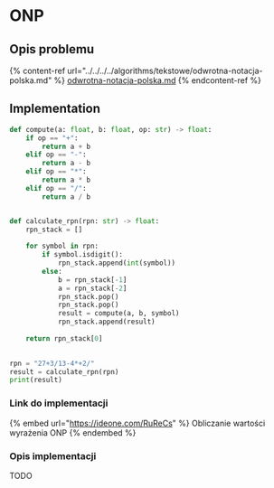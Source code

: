 # ONP

## Opis problemu

{% content-ref url="../../../../algorithms/tekstowe/odwrotna-notacja-polska.md" %}
[odwrotna-notacja-polska.md](../../../../algorithms/tekstowe/odwrotna-notacja-polska.md)
{% endcontent-ref %}

## Implementation

```python
def compute(a: float, b: float, op: str) -> float:
	if op == "+":
		return a + b
	elif op == "-":
		return a - b
	elif op == "*":
		return a * b
	elif op == "/":
		return a / b


def calculate_rpn(rpn: str) -> float:
	rpn_stack = []
	
	for symbol in rpn:
		if symbol.isdigit():
			rpn_stack.append(int(symbol))
		else:
			b = rpn_stack[-1]
			a = rpn_stack[-2]
			rpn_stack.pop()
			rpn_stack.pop()
			result = compute(a, b, symbol)
			rpn_stack.append(result)
				
	return rpn_stack[0]
	

rpn = "27+3/13-4*+2/"
result = calculate_rpn(rpn)
print(result)
```

### Link do implementacji

{% embed url="https://ideone.com/RuReCs" %}
Obliczanie wartości wyrażenia ONP
{% endembed %}

### Opis implementacji

TODO
